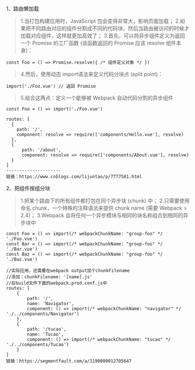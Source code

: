 1、路由懒加载
> 1.当打包构建应用时，JavaScript 包会变得非常大，影响页面加载；
> 2.如果把不同路由对应的组件分割成不同的代码块，然后当路由被访问的时候才加载对应组件，这样就更加高效了；
> 3.首先，可以将异步组件定义为返回一个 Promise 的工厂函数 (该函数返回的 Promise 应该 resolve 组件本身)：
```
const Foo = () => Promise.resolve({ /* 组件定义对象 */ })
```
> 4.然后，使用动态 import语法来定义代码分块点 (split point)：
```
import('./Foo.vue') // 返回 Promise
```
> 5.结合这两点：定义一个能够被 Webpack 自动代码分割的异步组件
```
const Foo = () => import('./Foo.vue')
```
```
routes: [
  {
    path: '/',
    component: resolve => require(['components/Hello.vue'], resolve)
  },
  {
      path: '/about',
      component: resolve => require(['components/About.vue'], resolve)
  }
]
---------------------
链接：https://www.cnblogs.com/lijuntao/p/7777581.html
```

2、把组件按组分块
> 1.把某个路由下的所有组件都打包在同个异步块 (chunk) 中；
> 2.只需要使用 命名 chunk，一个特殊的注释语法来提供 chunk name (需要 Webpack > 2.4)；
> 3.Webpack 会将任何一个异步模块与相同的块名称组合到相同的异步块中
```
const Foo = () => import(/* webpackChunkName: "group-foo" */ './Foo.vue')
const Bar = () => import(/* webpackChunkName: "group-foo" */ './Bar.vue')
const Baz = () => import(/* webpackChunkName: "group-foo" */ './Baz.vue')
```
```
//实际应用，还需要在webpack output加个chunkFilename
//添加：chunkFilename: '[name].js'
//在build文件下面的webpack.prod.conf.js中
routes: [
    {
        path: '/',
        name: 'Navigator',
        component: () => import(/* webpackChunkName: "navigator" */ './../components/Navigator')
    },
    {
        path: '/tucao',
        name: 'Tucao',
        component: () => import(/* webpackChunkName: "tucao" */ './../components/Tucao')
    }
]
链接：https://segmentfault.com/a/1190000012705647
```
